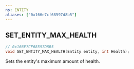 ```yaml
---
ns: ENTITY
aliases: ["0x166e7cf68597d8b5"]
---
```

## SET_ENTITY_MAX_HEALTH

```c
// 0x166E7CF68597D8B5
void SET_ENTITY_MAX_HEALTH(Entity entity, int Health);
```

Sets the entity's maximum amount of health.


